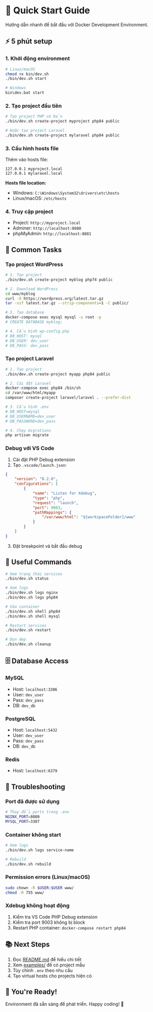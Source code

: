 # 🚀 Quick Start Guide

Hướng dẫn nhanh để bắt đầu với Docker Development Environment.

## ⚡ 5 phút setup

### 1. Khởi động environment

```bash
# Linux/macOS
chmod +x bin/dev.sh
./bin/dev.sh start

# Windows
bin\dev.bat start
```

### 2. Tạo project đầu tiên

```bash
# Tạo project PHP cơ bản
./bin/dev.sh create-project myproject php84 public

# Hoặc tạo project Laravel
./bin/dev.sh create-project mylaravel php84 public
```

### 3. Cấu hình hosts file

Thêm vào hosts file:
```
127.0.0.1 myproject.local
127.0.0.1 mylaravel.local
```

**Hosts file location:**
- Windows: `C:\Windows\System32\drivers\etc\hosts`
- Linux/macOS: `/etc/hosts`

### 4. Truy cập project

- Project: `http://myproject.local`
- Adminer: `http://localhost:8080`
- phpMyAdmin: `http://localhost:8081`

## 🎯 Common Tasks

### Tạo project WordPress

```bash
# 1. Tạo project
./bin/dev.sh create-project myblog php74 public

# 2. Download WordPress
cd www/myblog
curl -O https://wordpress.org/latest.tar.gz
tar -xzf latest.tar.gz --strip-components=1 -C public/

# 3. Tạo database
docker-compose exec mysql mysql -u root -p
# CREATE DATABASE myblog;

# 4. Cấu hình wp-config.php
# DB_HOST: mysql
# DB_USER: dev_user
# DB_PASS: dev_pass
```

### Tạo project Laravel

```bash
# 1. Tạo project
./bin/dev.sh create-project myapp php84 public

# 2. Cài đặt Laravel
docker-compose exec php84 /bin/sh
cd /var/www/html/myapp
composer create-project laravel/laravel . --prefer-dist

# 3. Cấu hình .env
# DB_HOST=mysql
# DB_USERNAME=dev_user
# DB_PASSWORD=dev_pass

# 4. Chạy migrations
php artisan migrate
```

### Debug với VS Code

1. Cài đặt PHP Debug extension
2. Tạo `.vscode/launch.json`:

```json
{
    "version": "0.2.0",
    "configurations": [
        {
            "name": "Listen for Xdebug",
            "type": "php",
            "request": "launch",
            "port": 9003,
            "pathMappings": {
                "/var/www/html": "${workspaceFolder}/www"
            }
        }
    ]
}
```

3. Đặt breakpoint và bắt đầu debug

## 🔧 Useful Commands

```bash
# Xem trạng thái services
./bin/dev.sh status

# Xem logs
./bin/dev.sh logs nginx
./bin/dev.sh logs php84

# Vào container
./bin/dev.sh shell php84
./bin/dev.sh shell mysql

# Restart services
./bin/dev.sh restart

# Dọn dẹp
./bin/dev.sh cleanup
```

## 🗄️ Database Access

### MySQL
- Host: `localhost:3306`
- User: `dev_user`
- Pass: `dev_pass`
- DB: `dev_db`

### PostgreSQL
- Host: `localhost:5432`
- User: `dev_user`
- Pass: `dev_pass`
- DB: `dev_db`

### Redis
- Host: `localhost:6379`

## 🚨 Troubleshooting

### Port đã được sử dụng
```bash
# Thay đổi ports trong .env
NGINX_PORT=8080
MYSQL_PORT=3307
```

### Container không start
```bash
# Xem logs
./bin/dev.sh logs service-name

# Rebuild
./bin/dev.sh rebuild
```

### Permission errors (Linux/macOS)
```bash
sudo chown -R $USER:$USER www/
chmod -R 755 www/
```

### Xdebug không hoạt động
1. Kiểm tra VS Code PHP Debug extension
2. Kiểm tra port 9003 không bị block
3. Restart PHP container: `docker-compose restart php84`

## 📚 Next Steps

1. Đọc [README.md](README.md) để hiểu chi tiết
2. Xem [examples/](examples/) để có project mẫu
3. Tùy chỉnh `.env` theo nhu cầu
4. Tạo virtual hosts cho projects hiện có

## 🎉 You're Ready!

Environment đã sẵn sàng để phát triển. Happy coding! 🚀
